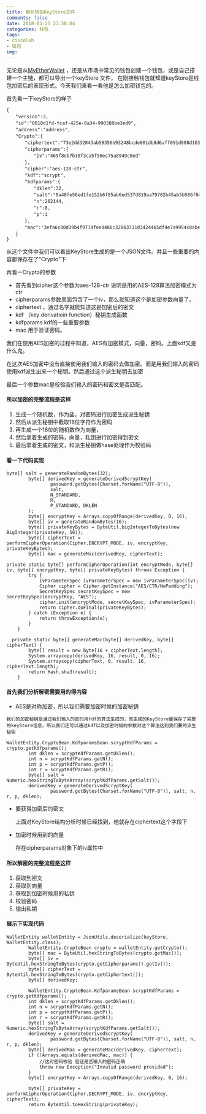 ```yaml
---
title: 解析钱包KeyStore文件
comments: false
date: 2018-03-25 23:58:04
categories: 钱包
tags:
- ciscolxh
- 钱包
img:
---
```

无论是从[MyEtherWallet](https://.com/) ，还是从市场中常见的钱包创建一个钱包，或是自己搭建一个主链，都可以导出一个keyStore 文件，
在刚接触钱包就知道keyStore是钱包加密后的表现形式。今天我们来看一看他是怎么加密钱包的。

首先看一下keyStore的样子

```
{
　　"version":3,
　　"id":"0010d1fd-fcaf-425e-8a34-990388be3ed9",
　　"address":"address",
　　"Crypto":{
　　　　"ciphertext":"73e2dd32843ab58356b93248bcde001db8d6aff091d888d1631ede1261bc3e403f",
　　　　"cipherparams":{
　　　　　　"iv":"469f8eb7b10f3ca5f50ec75a8949c0ed"
　　　　},
　　　　"cipher":"aes-128-ctr",
　　　　"kdf":"scrypt",
　　　　"kdfparams":{
　　　　　　"dklen":32,
　　　　　　"salt":"0a48fe56ed1fe152b6f85ab6ed537d819aa79782b45ab5b586f04315917501bd",
　　　　　　"n":262144,
　　　　　　"r":8,
　　　　　　"p":1
　　　　},
　　　　"mac":"3efa6c00d39b4f9719fea0486c32063711d3424465df4e7a9954c8abe5336355"
　　}
}
```
从这个文件中我们可以看出KeyStore生成的是一个JSON文件。并且一些重要的内容都保存在了"Crypto"下

再看一Crypto的参数
* 首先看到cipher这个参数为aes-128-ctr 说明是用的AES-128算法加密模式为ctr
*  cipherparams参数里面包含了一个iv，那么就知道这个是加密参数向量了。
*  ciphertext ，通过名字就能知道这是加密后的密文
* kdf （key derivatioin function）秘钥生成函数 
* kdfparams kdf的一些重要参数
* mac 用于验证密码。

我们在使用AES加密的过程中知道，AES有加密模式，向量，密码。上面kdf又是什么鬼。

在这次AES加密中没有直接使用我们输入的密码去做加密。而是用我们输入的密码使用kdf派生出来一个秘钥。然后通过这个派生秘钥去加密

最后一个参数mac是校验我们输入的密码和密文是否匹配。

#### 所以加密的完整流程是这样
1. 生成一个随机数，作为盐，对密码进行加密生成派生秘钥
2. 然后从派生秘钥中截取16位字符作为密码
3. 再生成一个16位的随机数作为向量，
4. 然后拿着生成的密码，向量，私钥进行加密得到密文
5. 最后拿着生成的密文，和派生秘钥做hase处理作为校验码

####    看一下代码实现
    
    
```
byte[] salt = generateRandomBytes(32);
        byte[] derivedKey = generateDerivedScryptKey(
                password.getBytes(Charset.forName("UTF-8")),
                salt,
                N_STANDARD,
                R,
                P_STANDARD, DKLEN
        );
        byte[] encryptKey = Arrays.copyOfRange(derivedKey, 0, 16);
        byte[] iv = generateRandomBytes(16);
        byte[] privateKeyBytes = ByteUtil.bigIntegerToBytes(new BigInteger(privateKey, 16));
        byte[] cipherText = performCipherOperation(Cipher.ENCRYPT_MODE, iv, encryptKey, privateKeyBytes);
        byte[] mac = generateMac(derivedKey, cipherText);
```


```
private static byte[] performCipherOperation(int encryptMode, byte[] iv, byte[] encryptKey, byte[] privateKeyBytes) throws Exception {
        try {
            IvParameterSpec ivParameterSpec = new IvParameterSpec(iv);
            Cipher cipher = Cipher.getInstance("AES/CTR/NoPadding");
            SecretKeySpec secretKeySpec = new SecretKeySpec(encryptKey, "AES");
            cipher.init(encryptMode, secretKeySpec, ivParameterSpec);
            return cipher.doFinal(privateKeyBytes);
        } catch (Exception e) {
            return throwException(e);
        }
    }

```


```
  private static byte[] generateMac(byte[] derivedKey, byte[] cipherText) {
        byte[] result = new byte[16 + cipherText.length];
        System.arraycopy(derivedKey, 16, result, 0, 16);
        System.arraycopy(cipherText, 0, result, 16, cipherText.length);
        return Hash.sha3(result);
    }
```

#### 首先我们分析解密需要用的得内容
* AES是对称加密，所以我们需要加密时候的加密秘钥

>>  
    我们的加密秘钥是通过我们输入的密码用fdf的算法生成的，而生成的KeyStore里保存了完整的keyStore信息。所以我们还可以通过kdf以及加密时候的参数对这个算法达到我们要的派生秘钥
    
>>    
```
WalletEntity.CryptoBean.KdfparamsBean scryptKdfParams = crypto.getKdfparams();
        int dklen = scryptKdfParams.getDklen();
        int n = scryptKdfParams.getN();
        int p = scryptKdfParams.getP();
        int r = scryptKdfParams.getR();
        byte[] salt = Numeric.hexStringToByteArray(scryptKdfParams.getSalt());
        derivedKey = generateDerivedScryptKey(
                password.getBytes(Charset.forName("UTF-8")), salt, n, r, p, dklen);
```

 * 要获得加密后的密文

    上面对KeyStore结构分析时候已经找到，他就存在ciphertext这个字段下
    
 * 加密时候用到的向量
 
     存在cipherparams对象下的iv属性中

#### 所以解密的完整流程是这样

1. 获取到密文
2. 获取到向量
3. 获取到加密时候用的私钥
4. 校验密码
5. 输出私钥

####  展示下实现代码


```
WalletEntity walletEntity = JsonUtils.deserialize(keyStore, WalletEntity.class);
        WalletEntity.CryptoBean crypto = walletEntity.getCrypto();
        byte[] mac = ByteUtil.hexStringToBytes(crypto.getMac());
        byte[] iv = ByteUtil.hexStringToBytes(crypto.getCipherparams().getIv());
        byte[] cipherText = ByteUtil.hexStringToBytes(crypto.getCiphertext());
        byte[] derivedKey;

        WalletEntity.CryptoBean.KdfparamsBean scryptKdfParams = crypto.getKdfparams();
        int dklen = scryptKdfParams.getDklen();
        int n = scryptKdfParams.getN();
        int p = scryptKdfParams.getP();
        int r = scryptKdfParams.getR();
        byte[] salt = Numeric.hexStringToByteArray(scryptKdfParams.getSalt());
        derivedKey = generateDerivedScryptKey(
                password.getBytes(Charset.forName("UTF-8")), salt, n, r, p, dklen);
        byte[] derivedMac = generateMac(derivedKey, cipherText);
        if (!Arrays.equals(derivedMac, mac)) {
            //这对密码校验 验证是否输入的密码正确
            throw new Exception("Invalid password provided");
        }
        byte[] encryptKey = Arrays.copyOfRange(derivedKey, 0, 16);
      
        byte[] privateKey = performCipherOperation(Cipher.DECRYPT_MODE, iv, encryptKey, cipherText);
        return ByteUtil.toHexString(privateKey);
``` 
